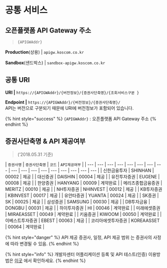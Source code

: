 # 공통 서비스

## **오픈플랫폼 API Gateway 주소**

> `{APIGWAddr}`

**Production**\(상용\) \| `apigw.koscom.co.kr`

**Sandbox**\(샌드박스\) \| `sandbox-apigw.koscom.co.kr`

## 공통 URI

**URI \|** `https://{APIGWAddr}/{버전정보}/{증권사단축명}/{조회서비스구분 }`

**Endpoint \|** `https://{APIGWAddr}/{버전정보}/{증권사단축명}/`  
API는 버전으로 구분되기 때문에 URI에 버전정보가 포함되어 있습니다.

{% hint style="success" %}
`{APIGWAddr}` : 오픈플랫폼 API Gateway 주소
{% endhint %}

## 증권사단축명 & API 제공여부

> \(’2018.05.31 기준\)

| `증권사명` | `증권사단축명` | `코드` | `API제공여부` |
| --- | --- | --- | --- | --- | --- | --- | --- | --- | --- | --- | --- | --- | --- | --- | --- | --- |
| 신한금융투자 | SHINHAN | 00002 | 제공 |
| 대신증권 | DAISHIN | 00004 | 제공 |
| 유진투자증권 | EUGENE | 00008 | 제공 |
| 한양증권 | HANYANG | 00009 | 계약완료 |
| 메리츠종합금융증권 | MERITZ | 00010 | 제공 |
| NH투자증권 | NHINVEST | 00012 | 제공 |
| KB투자증권 | KBINVEST | 00017 | 제공 |
| 유안타증권 | YUANTA | 00024 | 제공 |
| SK증권 | SK | 00025 | 제공 |
| 삼성증권 | SAMSUNG | 00030 | 제공 |
| DB투자금융 | DONGBU | 00031 | 제공 |
| 하이투자증권 | HI | 00046 | 계약완료 |
| 미래에셋증권 | MIRAEASSET | 00049 | 계약완료 |
| 키움증권 | KIWOOM | 00050 | 계약완료 |
| 이베스트투자증권 | EBEST | 00063 | 제공 |
| 코리아에셋투자증권 | KOREAASSET | 00064 | 계약완료 |

{% hint style="danger" %}
API 제공 증권사, 일정, API 제공 범위 는 증권사의 사정에 따라 변경될 수 있음.
{% endhint %}

{% hint style="info" %}
개발자센터 어플리케이션 등록 및 API 테스트\(인증\) 이용방법은 [이곳](https://koscom.gitbook.io/open-api/undefined-4/undefined-2) 에서 확인하세요.
{% endhint %}

